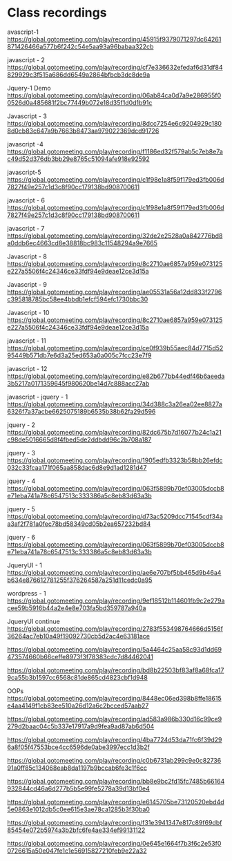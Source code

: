 # Class recordings
avascript-1
https://global.gotomeeting.com/play/recording/45915f9379071297dc64261871426466a577b6f242c54e5aa93a96babaa322cb

javascript - 2
https://global.gotomeeting.com/play/recording/cf7e336632efedaf6d31df84829929c3f515a686dd6549a2864bfbcb3dc8de9a

Jquery-1 Demo
https://global.gotomeeting.com/play/recording/06ab84ca0d7a9e286955f00526d0a485681f2bc77449b072e18d35f1d0d1b91c

Javascript - 3
https://global.gotomeeting.com/play/recording/8dcc7254e6c9204929c1808d0cb83c647a9b7663b8473aa979022369dcd91726

javascript -4
https://global.gotomeeting.com/play/recording/f1186ed32f579ab5c7eb8e7ac49d52d376db3bb29e8765c51094afe918e92592

javascript-5
https://global.gotomeeting.com/play/recording/c1f98e1a8f59f179ed3fb006d7827f49e257c1d3c8f90cc179138bd908700611 

javascript - 6
https://global.gotomeeting.com/play/recording/c1f98e1a8f59f179ed3fb006d7827f49e257c1d3c8f90cc179138bd908700611 

javascript - 7
https://global.gotomeeting.com/play/recording/32de2e2528a0a842776bd8a0ddb6ec4663cd8e38818bc983c11548294a9e7665

Javascript - 8
https://global.gotomeeting.com/play/recording/8c2710ae6857a959e073125e227a5506f4c24346ce33fdf94e9deae12ce3d15a

Javascript - 9
https://global.gotomeeting.com/play/recording/ae05531a56a12dd833f2796c395818785bc58ee4bbdb1efcf594efc1730bbc30  

Javascript - 10
https://global.gotomeeting.com/play/recording/8c2710ae6857a959e073125e227a5506f4c24346ce33fdf94e9deae12ce3d15a

javascript - 11
https://global.gotomeeting.com/play/recording/ce0f939b55aec84d7715d5295449b571db7e6d3a25ed653a0a005c7fcc23e7f9

javascript - 12
https://global.gotomeeting.com/play/recording/e82b677bb44edf46b6aeeda3b5217a0171359645f980620be14d7c888acc27ab

javascript - jquery - 1
https://global.gotomeeting.com/play/recording/34d388c3a26ea02ee8827a6326f7a37acbe6625075189b6535b38b62fa29d596

jquery - 2
https://global.gotomeeting.com/play/recording/82dc675b7d16077b24c1a21c98de5016665d8f4fbed5de2ddbdd96c2b708a187

jquery - 3
https://global.gotomeeting.com/play/recording/1905edfb3323b58bb26efdc032c33fcaa171f065aa858dac6d8e9d1ad1281d47

jquery - 4
https://global.gotomeeting.com/play/recording/063f5899b70ef03005dccb8e71eba741a78c6547513c333386a5c8eb83d63a3b

jquery - 5
https://global.gotomeeting.com/play/recording/d73ac5209dcc71545cdf34aa3af2f781a0fec78bd58349cd05b2ea657232bd84

jquery - 6
https://global.gotomeeting.com/play/recording/063f5899b70ef03005dccb8e71eba741a78c6547513c333386a5c8eb83d63a3b

JqueryUI - 1
https://global.gotomeeting.com/play/recording/ae6e707bf5bb465d9b46a4b634e876612781255f376264587a251d11cedc0a95

wordpress - 1
https://global.gotomeeting.com/play/recording/9ef18512b114601fb9c2e279acee59b5916b44a2e4e8e703fa5bd359787a940a

JqueryUI continue
https://global.gotomeeting.com/play/recording/2783f553498764666d5156f36264ac7eb10a49f19092730cb5d2ac4e63181ace

https://global.gotomeeting.com/play/recording/5a4464c25aa58c93d1dd69473574660b66ceffe8973f3f78383cdc7d84462041

https://global.gotomeeting.com/play/recording/bd8b22503bf83af8a68fca179ca55b3b1597cc6568c81de865cd4823cbf1d948

OOPs
https://global.gotomeeting.com/play/recording/8448ec06ed398b8ffe18615e4aa4149f1cb83ee510a26d12a6c2bcced57aab27

https://global.gotomeeting.com/play/recording/ad583a986b330d16c99ce9279d2baac04c5b337e17917a9d9fea9ad87ab6d504

https://global.gotomeeting.com/play/recording/4ba7724d53da71fc6f39d296a8f05f47553bce4cc6596de0abe3997ecc1d3b2f

https://global.gotomeeting.com/play/recording/c0b6731ab299c9e0c8273691a0ff85c134068eab8da1197b9bccab6fe3c1f6cc

https://global.gotomeeting.com/play/recording/bb8e9bc2fd15fc7485b66164932844cd46a6d277b5b5e99fe5278a39d13bf0e4


https://global.gotomeeting.com/play/recording/e6145705be73120520ebd4d5e0863e1012db5c0ee615e3ae78ca1285b3f30ba0

https://global.gotomeeting.com/play/recording/f31e3941347e817c89f69dbf85454e072b5974a3b2bfc6fe4ae334ef99131122

https://global.gotomeeting.com/play/recording/0e645e1664f7b3f6c2e53f00726615a50e047fe1c1e56915827210feb9e22a32

